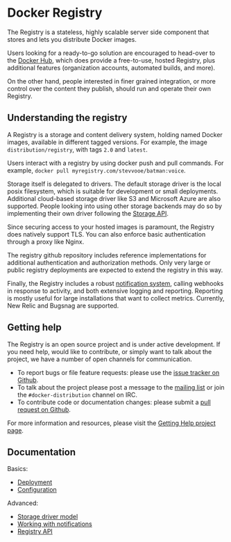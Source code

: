 <!--GITHUB
page_title: Docker Registry 2.0
page_description: Introduces the Docker Registry
page_keywords: registry, images, repository
IGNORES-->

# Docker Registry

The Registry is a stateless, highly scalable server side component that stores and lets you distribute Docker images.

Users looking for a ready-to-go solution are encouraged to head-over to the [Docker Hub](https://hub.docker.com), which does provide a free-to-use, hosted Registry, plus additional features (organization accounts, automated builds, and more).

On the other hand, people interested in finer grained integration, or more control over the content they publish, should run and operate their own Registry.

## Understanding the registry

A Registry is a storage and content delivery system, holding named Docker images, available in different tagged versions. For example, the image `distribution/registry`, with tags `2.0` and `latest`.

Users interact with a registry by using docker push and pull commands. For example, `docker pull myregistry.com/stevvooe/batman:voice`.

Storage itself is delegated to drivers. The default storage driver is the local posix filesystem, which is suitable for development or small deployments. Additional cloud-based storage driver like S3 and Microsoft Azure are also supported. People looking into using other storage backends may do so by implementing their own driver following the [Storage API](storagedrivers.md).

Since securing access to your hosted images is paramount, the Registry does natively support TLS. You can also enforce basic authentication through a proxy like Nginx.

The registry github repository includes reference implementations for additional authentication and authorization methods. Only very large or public registry deployments are expected to extend the registry in this way.

Finally, the Registry includes a robust [notification system](notifications.md), calling webhooks in response to activity, and both extensive logging and reporting. Reporting is mostly useful for large installations that want to collect metrics. Currently, New Relic and Bugsnag are supported.

## Getting help

The Registry is an open source project and is under active development. If you need help, would like to contribute, or simply want to talk about the project, we have a number of open channels for communication.

- To report bugs or file feature requests: please use the [issue tracker on Github](https://github.com/docker/distribution/issues).
- To talk about the project please post a message to the [mailing list](https://groups.google.com/a/dockerproject.org/forum/#!forum/distribution) or join the `#docker-distribution` channel on IRC.
- To contribute code or documentation changes: please submit a [pull request on Github](https://github.com/docker/distribution/pulls).

For more information and resources, please visit the [Getting Help project page](https://docs.docker.com/project/get-help/).

## Documentation

Basics:

 - [Deployment](deploying.md)
 - [Configuration](configuration.md)

Advanced:

 - [Storage driver model](storagedrivers.md)
 - [Working with notifications](notifications.md)
 - [Registry API](spec/api.md)
